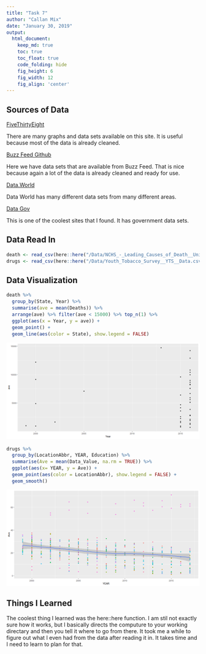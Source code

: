 ```yaml
---
title: "Task 7"
author: "Callan Mix"
date: "January 30, 2019"
output:
  html_document:  
    keep_md: true
    toc: true
    toc_float: true
    code_folding: hide
    fig_height: 6
    fig_width: 12
    fig_align: 'center'
---
```







## Sources of Data

[FiveThirtyEight](https://fivethirtyeight.com/)

There are many graphs and data sets available on this site. It is useful because most of the data is already cleaned.

[Buzz Feed Github](https://github.com/BuzzFeedNews)

Here we have data sets that are available from Buzz Feed. That is nice because again a lot of the data is already cleaned and ready for use.

[Data.World](https://data.world/)

Data World has many different data sets from many different areas.

[Data Gov](https://www.data.gov/)

This is one of the coolest sites that I found. It has government data sets.

## Data Read In


```r
death <- read_csv(here::here("/Data/NCHS_-_Leading_Causes_of_Death__United_States.csv"))
drugs <- read_csv(here::here("/Data/Youth_Tobacco_Survey__YTS__Data.csv"))
```

## Data Visualization


```r
death %>% 
  group_by(State, Year) %>% 
  summarise(ave = mean(Deaths)) %>%
  arrange(ave) %>% filter(ave < 15000) %>% top_n(1) %>% 
  ggplot(aes(x = Year, y = ave)) +
  geom_point() +
  geom_line(aes(color = State), show.legend = FALSE)
```

![](Working_With_Datasets_files/figure-html/plot_data-1.png)<!-- -->

```r
drugs %>% 
  group_by(LocationAbbr, YEAR, Education) %>%
  summarise(Ave = mean(Data_Value, na.rm = TRUE)) %>% 
  ggplot(aes(x= YEAR, y = Ave)) +
  geom_point(aes(color = LocationAbbr), show.legend = FALSE) +
  geom_smooth()
```

![](Working_With_Datasets_files/figure-html/plot_data-2.png)<!-- -->

## Things I Learned

The coolest thing I learned was the here::here function. I am stil not exactly sure how it works, but I basically directs the computure to your working directary and then you tell it where to go from there. It took me a while to figure out what I even had from the data after reading it in. It takes time and I need to learn to plan for that. 
